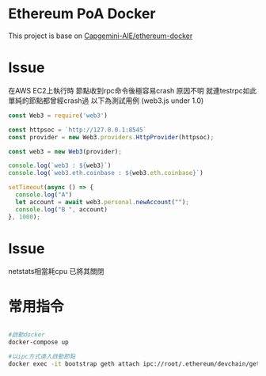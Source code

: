# Ethereum PoA Docker

This project is base on [Capgemini-AIE/ethereum-docker](https://github.com/Capgemini-AIE/ethereum-docker/issues)

# Issue
在AWS EC2上執行時 節點收到rpc命令後極容易crash 原因不明 就連testrpc如此單純的節點都曾經crash過 以下為測試用例 (web3.js under 1.0)
```js
const Web3 = require('web3')

const httpsoc = `http://127.0.0.1:8545`
const provider = new Web3.providers.HttpProvider(httpsoc);

const web3 = new Web3(provider);

console.log(`web3 : ${web3}`)
console.log(`web3.eth.coinbase : ${web3.eth.coinbase}`)

setTimeout(async () => {
  console.log("A")
  let account = await web3.personal.newAccount("");
  console.log("B ", account)
}, 1000);
```

# Issue
netstats相當耗cpu 已將其關閉

# 常用指令
```sh

#啟動docker
docker-compose up

#以ipc方式連入啟動節點
docker exec -it bootstrap geth attach ipc://root/.ethereum/devchain/geth.ipc

```